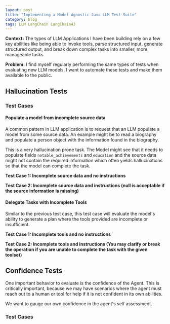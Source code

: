 ```yaml
---
layout: post
title: "Implementing a Model Agnostic Java LLM Test Suite"
category: blog
tags: LLM LangChain LangChain4J 
---
```


**Context:** The types of LLM Applications I have been building rely on a few key abilities like being able to invoke tools,
parse structured input, generate structured output, and break down complex tasks into smaller, more manageable tasks.

**Problem:** I find myself regularly performing the same types of tests when evaluating new LLM models. I want to automate
these tests and make them available to the public.

## Hallucination Tests


### Test Cases

#### Populate a model from incomplete source data

A common pattern in LLM application is to request that an LLM populate a model from some source data. An example might be 
to read a biography and populate a person object with the information found in the biography.

This is a very hallucination prone task. The Model might see that it needs to populate fields `notable_achievements` and
`education` and the source data might not contain the required information which often yields hallucinations so that the
model can complete the task. 

**Test Case 1: Incomplete source data and no instructions**

**Test Case 2: Incomplete source data and instructions (null is acceptable if the source information is missing)**

#### Delegate Tasks with Incomplete Tools

Similar to the previous test case, this test case will evaluate the model's ability to generate a plan where the tools
provided are incomplete or insufficient.

**Test Case 1: Incomplete tools and no instructions**

**Test Case 2: Incomplete tools and instructions (You may clarify or break the operation if you are unable to complete 
the task with the given toolset)**



## Confidence Tests

One important behavior to evaluate is the confidence of the Agent. This is critically important, because we may have
scenarios where the agent must reach out to a human or tool for help if it is not confident in its own abilities. 

We want to gauge our own confidence in the agent's self assessment.

### Test Cases